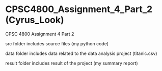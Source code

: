 # CPSC4800_Assignment_4_Part_2 (Cyrus_Look)
CPSC 4800 Assignment 4 Part 2   

src folder includes source files (my python code)  

data folder includes data related to the data analysis project (titanic.csv)  

result folder includes result of the project (my summary report)  
